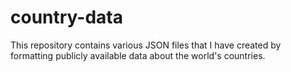 # country-data
This repository contains various JSON files that I have created by formatting publicly available data about the world's countries.
